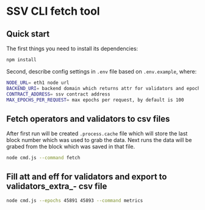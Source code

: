 # SSV CLI fetch tool

## Quick start

The first things you need to install its
dependencies:

```sh
npm install
```

Second, describe config settings in `.env` file based on `.env.example`, where:
```sh
NODE_URL= eth1 node url
BACKEND_URI= backend domain which returns attr for validators and epoch
CONTRACT_ADDRESS= ssv contract address
MAX_EPOCHS_PER_REQUEST= max epochs per request, by default is 100
```

## Fetch operators and validators to csv files
After first run will be created `.process.cache` file which will store the last block number which was used to grab the data.
Next runs the data will be grabed from the block which was saved in that file.

```sh
node cmd.js --command fetch
```

## Fill att and eff for validators and export to validators_extra_<from epoch>-<to epoch> csv file

```sh
node cmd.js --epochs 45891 45893 --command metrics
```
